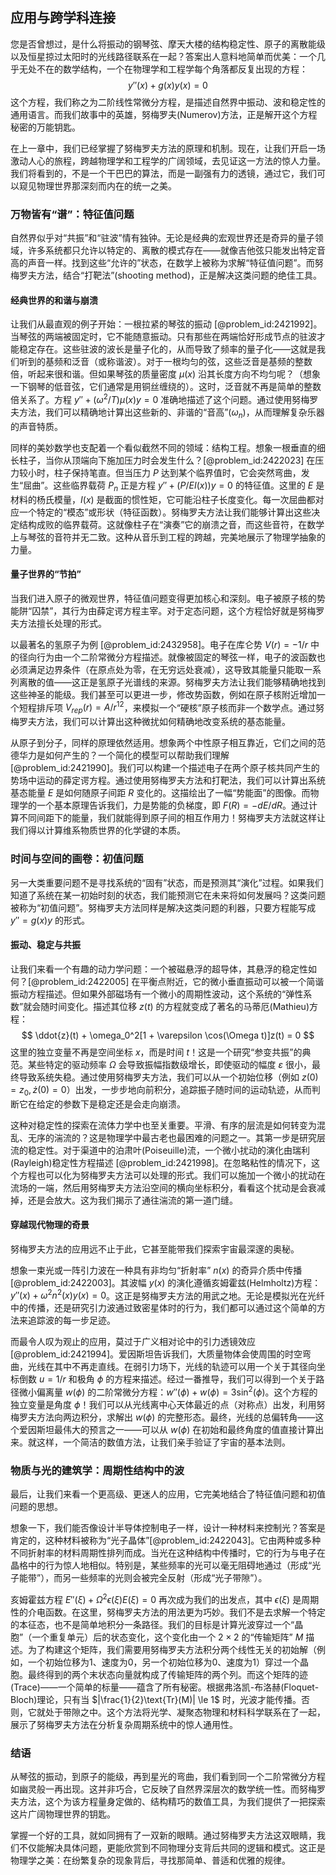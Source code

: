 ## 应用与跨学科连接

您是否曾想过，是什么将振动的钢琴弦、摩天大楼的结构稳定性、原子的离散能级以及恒星掠过太阳时的光线路径联系在一起？答案出人意料地简单而优美：一个几乎无处不在的数学结构，一个在物理学和工程学每个角落都反复出现的方程：
$$ y''(x) + g(x)y(x) = 0 $$
这个方程，我们称之为二阶线性常微分方程，是描述自然界中振动、波和稳定性的通用语言。而我们故事中的英雄，努梅罗夫(Numerov)方法，正是解开这个方程秘密的万能钥匙。

在上一章中，我们已经掌握了努梅罗夫方法的原理和机制。现在，让我们开启一场激动人心的旅程，跨越物理学和工程学的广阔领域，去见证这一方法的惊人力量。我们将看到的，不是一个干巴巴的算法，而是一副强有力的透镜，通过它，我们可以窥见物理世界那深刻而内在的统一之美。

### 万物皆有“谱”：特征值问题

自然界似乎对“共振”和“驻波”情有独钟。无论是经典的宏观世界还是奇异的量子领域，许多系统都只允许以特定的、离散的模式存在——就像吉他弦只能发出特定音高的声音一样。找到这些“允许的”状态，在数学上被称为求解“特征值问题”。而努梅罗夫方法，结合“打靶法”(shooting method)，正是解决这类问题的绝佳工具。

#### 经典世界的和谐与崩溃

让我们从最直观的例子开始：一根拉紧的琴弦的振动 [@problem_id:2421992]。当琴弦的两端被固定时，它不能随意振动。只有那些在两端恰好形成节点的驻波才能稳定存在。这些驻波的波长是量子化的，从而导致了频率的量子化——这就是我们听到的基频和泛音（或称谐波）。对于一根均匀的弦，这些泛音是基频的整数倍，听起来很和谐。但如果琴弦的质量密度 $\mu(x)$ 沿其长度方向不均匀呢？（想象一下钢琴的低音弦，它们通常是用铜丝缠绕的）。这时，泛音就不再是简单的整数倍关系了。方程 $y'' + (\omega^2/T)\mu(x)y = 0$ 准确地描述了这个问题。通过使用努梅罗夫方法，我们可以精确地计算出这些新的、非谐的“音高”($\omega_n$)，从而理解复杂乐器的声音特质。

同样的美妙数学也支配着一个看似截然不同的领域：结构工程。想象一根垂直的细长柱子，当你从顶端向下施加压力时会发生什么？[@problem_id:2422023] 在压力较小时，柱子保持笔直。但当压力 $P$ 达到某个临界值时，它会突然弯曲，发生“屈曲”。这些临界载荷 $P_n$ 正是方程 $y'' + (P/EI(x))y = 0$ 的特征值。这里的 $E$ 是材料的杨氏模量，$I(x)$ 是截面的惯性矩，它可能沿柱子长度变化。每一次屈曲都对应一个特定的“模态”或形状（特征函数）。努梅罗夫方法让我们能够计算出这些决定结构成败的临界载荷。这就像柱子在“演奏”它的崩溃之音，而这些音符，在数学上与琴弦的音符并无二致。这种从音乐到工程的跨越，完美地展示了物理学抽象的力量。

#### 量子世界的“节拍”

当我们进入原子的微观世界，特征值问题变得更加核心和深刻。电子被原子核的势能阱“囚禁”，其行为由薛定谔方程主宰。对于定态问题，这个方程恰好就是努梅罗夫方法擅长处理的形式。

以最著名的氢原子为例 [@problem_id:2432958]。电子在库仑势 $V(r)=-1/r$ 中的径向行为由一个二阶常微分方程描述。就像被固定的琴弦一样，电子的波函数也必须满足边界条件（在原点处为零，在无穷远处衰减），这导致其能量只能取一系列离散的值——这正是氢原子光谱线的来源。努梅罗夫方法让我们能够精确地找到这些神圣的能级。我们甚至可以更进一步，修改势函数，例如在原子核附近增加一个短程排斥项 $V_{rep}(r) = A/r^{12}$，来模拟一个“硬核”原子核而非一个数学点。通过努梅罗夫方法，我们可以计算出这种微扰如何精确地改变系统的基态能量。

从原子到分子，同样的原理依然适用。想象两个中性原子相互靠近，它们之间的范德华力是如何产生的？一个简化的模型可以帮助我们理解 [@problem_id:2421990]。我们可以构建一个描述电子在两个原子核共同产生的势场中运动的薛定谔方程。通过使用努梅罗夫方法和打靶法，我们可以计算出系统基态能量 $E$ 是如何随原子间距 $R$ 变化的。这描绘出了一幅“势能面”的图像。而物理学的一个基本原理告诉我们，力是势能的负梯度，即 $F(R) = -dE/dR$。通过计算不同间距下的能量，我们就能得到原子间的相互作用力！努梅罗夫方法就这样让我们得以计算维系物质世界的化学键的本质。

### 时间与空间的画卷：初值问题

另一大类重要问题不是寻找系统的“固有”状态，而是预测其“演化”过程。如果我们知道了系统在某一初始时刻的状态，我们能预测它在未来将如何发展吗？这类问题被称为“初值问题”。努梅罗夫方法同样是解决这类问题的利器，只要方程能写成 $y''=g(x)y$ 的形式。

#### 振动、稳定与共振

让我们来看一个有趣的动力学问题：一个被磁悬浮的超导体，其悬浮的稳定性如何？[@problem_id:2422005] 在平衡点附近，它的微小垂直振动可以被一个简谐振动方程描述。但如果外部磁场有一个微小的周期性波动，这个系统的“弹性系数”就会随时间变化。描述其位移 $z(t)$ 的方程就变成了著名的马蒂厄(Mathieu)方程：
$$ \ddot{z}(t) + \omega_0^2[1 + \varepsilon \cos(\Omega t)]z(t) = 0 $$
这里的独立变量不再是空间坐标 $x$，而是时间 $t$！这是一个研究“参变共振”的典范。某些特定的驱动频率 $\Omega$ 会导致振幅指数级增长，即使驱动的幅度 $\varepsilon$ 很小，最终导致系统失稳。通过使用努梅罗夫方法，我们可以从一个初始位移（例如 $z(0)=z_0, \dot{z}(0)=0$）出发，一步步地向前积分，追踪振子随时间的运动轨迹，从而判断它在给定的参数下是稳定还是会走向崩溃。

这种对稳定性的探索在流体力学中也至关重要。平滑、有序的层流是如何转变为混乱、无序的湍流的？这是物理学中最古老也最困难的问题之一。其第一步是研究层流的稳定性。对于渠道中的泊肃叶(Poiseuille)流，一个微小扰动的演化由瑞利(Rayleigh)稳定性方程描述 [@problem_id:2421998]。在忽略粘性的情况下，这个方程也可以化为努梅罗夫方法可以处理的形式。我们可以施加一个微小的扰动在流场的一端，然后用努梅罗夫方法沿空间的横向坐标积分，看看这个扰动是会衰减掉，还是会放大。这为我们揭示了通往湍流的第一道门缝。

#### 穿越现代物理的奇景

努梅罗夫方法的应用远不止于此，它甚至能带我们探索宇宙最深邃的奥秘。

想象一束光或一阵引力波在一种具有非均匀“折射率” $n(x)$ 的奇异介质中传播 [@problem_id:2422003]。其波幅 $y(x)$ 的演化遵循亥姆霍兹(Helmholtz)方程：$y''(x) + \omega^2 n^2(x) y(x) = 0$。这正是努梅罗夫方法的用武之地。无论是模拟光在光纤中的传播，还是研究引力波通过致密星体时的行为，我们都可以通过这个简单的方法来追踪波的每一步足迹。

而最令人叹为观止的应用，莫过于广义相对论中的引力透镜效应 [@problem_id:2421994]。爱因斯坦告诉我们，大质量物体会使周围的时空弯曲，光线在其中不再走直线。在弱引力场下，光线的轨迹可以用一个关于其径向坐标倒数 $u=1/r$ 和极角 $\phi$ 的方程来描述。经过一番推导，我们可以得到一个关于路径微小偏离量 $w(\phi)$ 的二阶常微分方程：$w''(\phi) + w(\phi) = 3\sin^2(\phi)$。这个方程的独立变量是角度 $\phi$！我们可以从光线离中心天体最近的点（对称点）出发，利用努梅罗夫方法向两边积分，求解出 $w(\phi)$ 的完整形态。最终，光线的总偏转角——这个爱因斯坦最伟大的预言之一——可以从 $w(\phi)$ 在初始和最终角度的值直接计算出来。就这样，一个简洁的数值方法，让我们亲手验证了宇宙的基本法则。

### 物质与光的建筑学：周期性结构中的波

最后，让我们来看一个更高级、更迷人的应用，它完美地结合了特征值问题和初值问题的思想。

想象一下，我们能否像设计半导体控制电子一样，设计一种材料来控制光？答案是肯定的，这种材料被称为“光子晶体”[@problem_id:2422043]。它由两种或多种不同折射率的材料周期性排列而成。当光在这种结构中传播时，它的行为与电子在晶格中的行为惊人地相似。特别是，某些频率的光可以毫无阻碍地通过（形成“光子能带”），而另一些频率的光则会被完全反射（形成“光子带隙”）。

亥姆霍兹方程 $E''(\xi)+\Omega^2\epsilon(\xi)E(\xi)=0$ 再次成为我们的出发点，其中 $\epsilon(\xi)$ 是周期性的介电函数。在这里，努梅罗夫方法的用法更为巧妙。我们不是去求解一个特定的本征态，也不是简单地积分一条路径。我们的目标是计算光波穿过一个“晶胞”（一个重复单元）后的状态变化，这个变化由一个 $2 \times 2$ 的“传输矩阵” $M$ 描述。为了构建这个矩阵，我们需要用努梅罗夫方法积分两个线性无关的初始解（例如，一个初始位移为1、速度为0，另一个初始位移为0、速度为1）穿过一个晶胞。最终得到的两个末状态向量就构成了传输矩阵的两个列。而这个矩阵的迹(Trace)——一个简单的标量——蕴含了所有秘密。根据弗洛凯-布洛赫(Floquet-Bloch)理论，只有当 $|\frac{1}{2}\text{Tr}(M)| \le 1$ 时，光波才能传播。否则，它就处于带隙之中。这个方法将光学、凝聚态物理和材料科学联系在了一起，展示了努梅罗夫方法在分析复杂周期系统中的惊人通用性。

### 结语

从琴弦的振动，到原子的能级，再到星光的弯曲，我们看到同一个二阶常微分方程如幽灵般一再出现。这并非巧合，它反映了自然界深层次的数学统一性。而努梅罗夫方法，这个为该方程量身定做的、结构精巧的数值工具，为我们提供了一把探索这片广阔物理世界的钥匙。

掌握一个好的工具，就如同拥有了一双新的眼睛。通过努梅罗夫方法这双眼睛，我们不仅能解决具体问题，更能欣赏到不同物理分支背后共同的逻辑和模式。这正是物理学之美：在纷繁复杂的现象背后，寻找那简单、普适和优雅的规律。